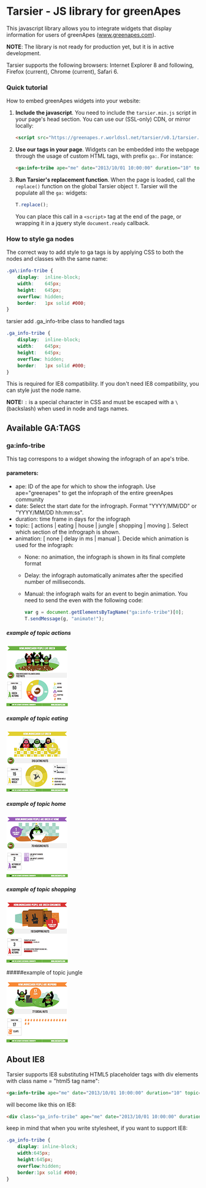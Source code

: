 Tarsier - JS library for greenApes
==================================
This javascript library allows you to integrate widgets that display information for
users of greenApes (www.greenapes.com).

**NOTE**: The library is not ready for production yet, but it is in active development.

Tarsier supports the following browsers: Internet Explorer 8 and following, Firefox (current), Chrome (current), Safari 6.

### Quick tutorial

How to embed greenApes widgets into your website:

1. **Include the javascript**. You need to include the `tarsier.min.js` script in your page's head section.
   You can use our (SSL-only) CDN, or mirror locally:

   ```html
   <script src="https://greenapes.r.worldssl.net/tarsier/v0.1/tarsier.min.js"></script>
   ```

2. **Use our tags in your page**. Widgets can be embedded into the webpage through the usage of custom HTML
   tags, with prefix `ga:`. For instance:

   ```html
   <ga:info-tribe ape="me" date="2013/10/01 10:00:00" duration="10" topic="actions" animation="5000"></ga:info-tribe>
   ```

3. **Run Tarsier's replacement function**. When the page is loaded, call the `replace()` function on the
   global Tarsier object `T`. Tarsier will the populate all the `ga:` widgets:

   ```javascript
   T.replace();
   ```

   You can place this call in a `<script>` tag at the end of the page, or wrapping it in a jquery style
   `document.ready` callback.


### How to style ga nodes

The correct way to add style to ga tags is by applying CSS to both the nodes and classes with the same name:

```css
.ga\:info-tribe {
    display:  inline-block;
    width:    645px;
    height:   645px;
    overflow: hidden;
    border:   1px solid #000;
}
```

tarsier add .ga_info-tribe class to handled tags

```css
.ga_info-tribe {
    display:  inline-block;
    width:    645px;
    height:   645px;
    overflow: hidden;
    border:   1px solid #000;
}
```

This is required for IE8 compatibility. If you don't need IE8 compatibility, you can style just the node name.

**NOTE:** `:` is a special character in CSS and must be escaped with a `\` (backslash) when used in node and tags names.


Available GA:TAGS
-----------------

### ga:info-tribe

This tag correspons to a widget showing the infograph of an ape's tribe. 

#### parameters:

 * ape: ID of the ape for which to show the infograph. Use ape="greenapes" to get the infopraph of the entire greenApes community
 * date: Select the start date for the infrograph. Format "YYYY/MM/DD" or "YYYY/MM/DD hh:mm:ss".
 * duration: time frame in days for the infograph
 * topic: [ actions | eating | house | jungle | shopping | moving ]. Select which section of the infrograph is shown.
 * animation: [ none | delay in ms | manual ]. Decide which animation is used for the infograph:
   * None: no animation, the infograph is shown in its final complete format
   * Delay: the infograph automatically animates after the specified number of milliseconds.
   * Manual: the infograph waits for an event to begin animation. You need to send the even with the following code:

     ```javascript
     var g = document.getElementsByTagName("ga:info-tribe")[0];
     T.sendMessage(g, "animate!");
     ```


##### example of topic actions

![](assets/ga_info-tribe_actions.png)

##### example of topic eating

![](assets/ga_info-tribe_eating.png)

##### example of topic home

![](assets/ga_info-tribe_home.png)

##### example of topic shopping

![](assets/ga_info-tribe_shopping.png)

#####example of topic jungle

![](assets/ga_info-tribe_social.png)

About IE8
---------
Tarsier supports IE8 substituting HTML5 placeholder tags with div elements with class name = "html5 tag name":

```html
<ga:info-tribe ape="me" date="2013/10/01 10:00:00" duration="10" topic="actions" animation="5000"></ga:info-tribe>
```

will become like this on IE8:

```html
<div class="ga_info-tribe" ape="me" date="2013/10/01 10:00:00" duration="10" topic="actions" animation="5000"></ga:info-tribe>
```

keep in mind that when you write stylesheet, if you want to support IE8:

```css
.ga_info-tribe {
	display: inline-block;
	width:645px;
	height:645px;
	overflow:hidden;
	border:1px solid #000;
}
```
